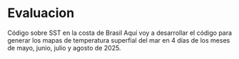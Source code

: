 # Evaluacion
Código sobre SST en la costa de Brasil
Aquí voy a desarrollar el código para generar los mapas de temperatura superfial del mar en 4 días de los meses de mayo, junio, julio y agosto de 2025.
